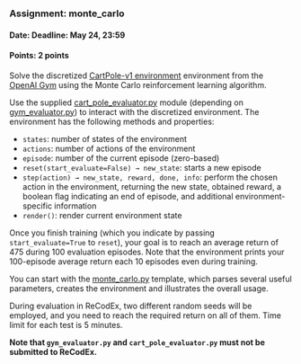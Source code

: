 ### Assignment: monte_carlo
#### Date: Deadline: May 24, 23:59
#### Points: 2 points

Solve the discretized [CartPole-v1 environment](https://gym.openai.com/envs/CartPole-v1)
environment from the [OpenAI Gym](https://gym.openai.com/) using the Monte Carlo
reinforcement learning algorithm.

Use the supplied [cart_pole_evaluator.py](https://github.com/ufal/npfl114/tree/past-1920/labs/11/cart_pole_evaluator.py)
module (depending on [gym_evaluator.py](https://github.com/ufal/npfl114/tree/past-1920/labs/11/gym_evaluator.py))
to interact with the discretized environment. The environment has the
following methods and properties:
- `states`: number of states of the environment
- `actions`: number of actions of the environment
- `episode`: number of the current episode (zero-based)
- `reset(start_evaluate=False) → new_state`: starts a new episode
- `step(action) → new_state, reward, done, info`: perform the chosen action
  in the environment, returning the new state, obtained reward, a boolean
  flag indicating an end of episode, and additional environment-specific
  information
- `render()`: render current environment state

Once you finish training (which you indicate by passing `start_evaluate=True`
to `reset`), your goal is to reach an average return of 475 during 100
evaluation episodes. Note that the environment prints your 100-episode
average return each 10 episodes even during training.

You can start with the [monte_carlo.py](https://github.com/ufal/npfl114/tree/past-1920/labs/11/monte_carlo.py)
template, which parses several useful parameters, creates the environment
and illustrates the overall usage.

During evaluation in ReCodEx, two different random seeds will be employed, and
you need to reach the required return on all of them. Time limit for each test
is 5 minutes.

**Note that `gym_evaluator.py` and `cart_pole_evaluator.py` must not be submitted to ReCodEx.**
